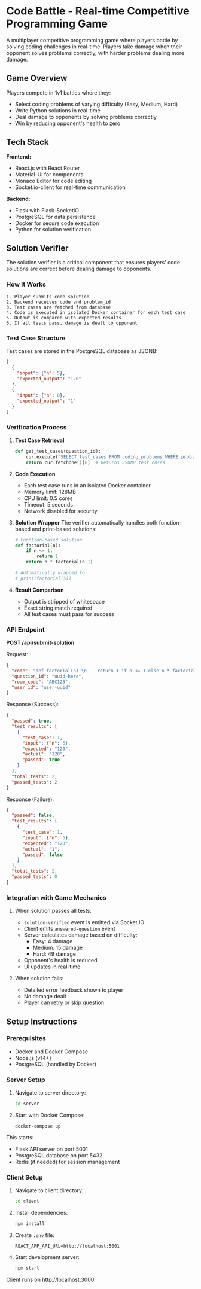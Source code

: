 # Code Battle - Real-time Competitive Programming Game

A multiplayer competitive programming game where players battle by solving coding challenges in real-time. Players take damage when their opponent solves problems correctly, with harder problems dealing more damage.

## Game Overview

Players compete in 1v1 battles where they:
- Select coding problems of varying difficulty (Easy, Medium, Hard)
- Write Python solutions in real-time
- Deal damage to opponents by solving problems correctly
- Win by reducing opponent's health to zero

## Tech Stack

**Frontend:**
- React.js with React Router
- Material-UI for components
- Monaco Editor for code editing
- Socket.io-client for real-time communication

**Backend:**
- Flask with Flask-SocketIO
- PostgreSQL for data persistence
- Docker for secure code execution
- Python for solution verification

## Solution Verifier

The solution verifier is a critical component that ensures players' code solutions are correct before dealing damage to opponents.

### How It Works

```
1. Player submits code solution
2. Backend receives code and problem_id
3. Test cases are fetched from database
4. Code is executed in isolated Docker container for each test case
5. Output is compared with expected results
6. If all tests pass, damage is dealt to opponent
```

### Test Case Structure

Test cases are stored in the PostgreSQL database as JSONB:

```json
[
  {
    "input": {"n": 5},
    "expected_output": "120"
  },
  {
    "input": {"n": 0},
    "expected_output": "1"
  }
]
```

### Verification Process

1. **Test Case Retrieval**
   ```python
   def get_test_cases(question_id):
       cur.execute("SELECT test_cases FROM coding_problems WHERE problem_id = %s", (question_id,))
       return cur.fetchone()[0]  # Returns JSONB test cases
   ```

2. **Code Execution**
   - Each test case runs in an isolated Docker container
   - Memory limit: 128MB
   - CPU limit: 0.5 cores
   - Timeout: 5 seconds
   - Network disabled for security

3. **Solution Wrapper**
   The verifier automatically handles both function-based and print-based solutions:
   
   ```python
   # Function-based solution
   def factorial(n):
       if n <= 1:
           return 1
       return n * factorial(n-1)
   
   # Automatically wrapped to:
   # print(factorial(5))
   ```

4. **Result Comparison**
   - Output is stripped of whitespace
   - Exact string match required
   - All test cases must pass for success

### API Endpoint

**POST /api/submit-solution**

Request:
```json
{
  "code": "def factorial(n):\n    return 1 if n <= 1 else n * factorial(n-1)",
  "question_id": "uuid-here",
  "room_code": "ABC123",
  "user_id": "user-uuid"
}
```

Response (Success):
```json
{
  "passed": true,
  "test_results": [
    {
      "test_case": 1,
      "input": {"n": 5},
      "expected": "120",
      "actual": "120",
      "passed": true
    }
  ],
  "total_tests": 2,
  "passed_tests": 2
}
```

Response (Failure):
```json
{
  "passed": false,
  "test_results": [
    {
      "test_case": 1,
      "input": {"n": 5},
      "expected": "120",
      "actual": "1",
      "passed": false
    }
  ],
  "total_tests": 2,
  "passed_tests": 0
}
```

### Integration with Game Mechanics

1. When solution passes all tests:
   - `solution-verified` event is emitted via Socket.IO
   - Client emits `answered-question` event
   - Server calculates damage based on difficulty:
     - Easy: 4 damage
     - Medium: 15 damage
     - Hard: 49 damage
   - Opponent's health is reduced
   - UI updates in real-time

2. When solution fails:
   - Detailed error feedback shown to player
   - No damage dealt
   - Player can retry or skip question

## Setup Instructions

### Prerequisites
- Docker and Docker Compose
- Node.js (v14+)
- PostgreSQL (handled by Docker)

### Server Setup

1. Navigate to server directory:
   ```bash
   cd server
   ```

2. Start with Docker Compose:
   ```bash
   docker-compose up
   ```

This starts:
- Flask API server on port 5001
- PostgreSQL database on port 5432
- Redis (if needed) for session management

### Client Setup

1. Navigate to client directory:
   ```bash
   cd client
   ```

2. Install dependencies:
   ```bash
   npm install
   ```

3. Create `.env` file:
   ```
   REACT_APP_API_URL=http://localhost:5001
   ```

4. Start development server:
   ```bash
   npm start
   ```

Client runs on http://localhost:3000
